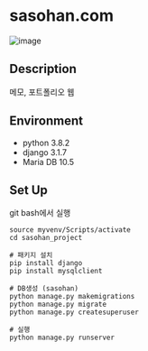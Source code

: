 # sasohan.com

![image](https://user-images.githubusercontent.com/77145383/123231131-e26f3a80-d512-11eb-9ff6-73a94d69859c.png)

## Description

메모, 포트폴리오 웹


## Environment

- python 3.8.2
- django 3.1.7
- Maria DB 10.5

## Set Up

git bash에서 실행
```
source myvenv/Scripts/activate
cd sasohan_project

# 패키지 설치
pip install django
pip install mysqlclient

# DB생성 (sasohan)
python manage.py makemigrations
python manage.py migrate
python manage.py createsuperuser

# 실행
python manage.py runserver
```
